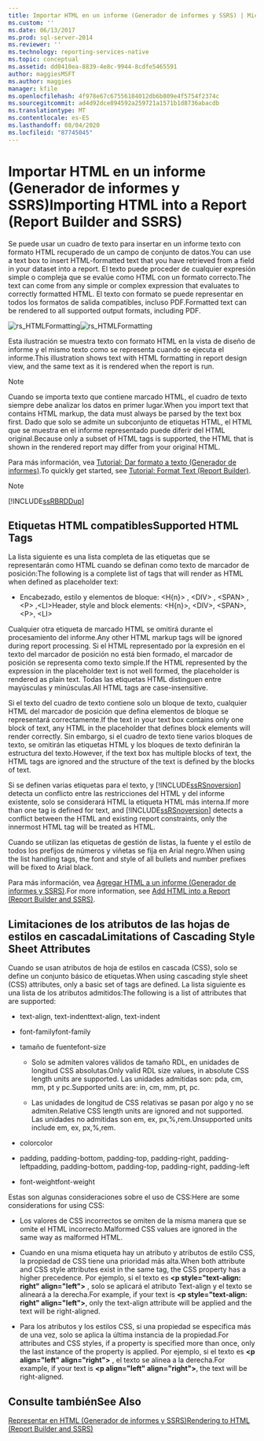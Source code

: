 ```yaml
---
title: Importar HTML en un informe (Generador de informes y SSRS) | Microsoft Docs
ms.custom: ''
ms.date: 06/13/2017
ms.prod: sql-server-2014
ms.reviewer: ''
ms.technology: reporting-services-native
ms.topic: conceptual
ms.assetid: dd0410ea-8839-4e8c-9944-8cdfe5465591
author: maggiesMSFT
ms.author: maggies
manager: kfile
ms.openlocfilehash: 4f978e67c67556184012db6b809e4f5754f2374c
ms.sourcegitcommit: ad4d92dce894592a259721a1571b1d8736abacdb
ms.translationtype: MT
ms.contentlocale: es-ES
ms.lasthandoff: 08/04/2020
ms.locfileid: "87745045"
---
```

# <a name="importing-html-into-a-report-report-builder-and-ssrs"></a><span data-ttu-id="e0822-102">Importar HTML en un informe (Generador de informes y SSRS)</span><span class="sxs-lookup"><span data-stu-id="e0822-102">Importing HTML into a Report (Report Builder and SSRS)</span></span>
  <span data-ttu-id="e0822-103">Se puede usar un cuadro de texto para insertar en un informe texto con formato HTML recuperado de un campo de conjunto de datos.</span><span class="sxs-lookup"><span data-stu-id="e0822-103">You can use a text box to insert HTML-formatted text that you have retrieved from a field in your dataset into a report.</span></span> <span data-ttu-id="e0822-104">El texto puede proceder de cualquier expresión simple o compleja que se evalúe como HTML con un formato correcto.</span><span class="sxs-lookup"><span data-stu-id="e0822-104">The text can come from any simple or complex expression that evaluates to correctly formatted HTML.</span></span> <span data-ttu-id="e0822-105">El texto con formato se puede representar en todos los formatos de salida compatibles, incluso PDF.</span><span class="sxs-lookup"><span data-stu-id="e0822-105">Formatted text can be rendered to all supported output formats, including PDF.</span></span>  
  
 <span data-ttu-id="e0822-106">![rs_HTMLFormatting](../media/rs-htmlformatting.gif "rs_HTMLFormatting")</span><span class="sxs-lookup"><span data-stu-id="e0822-106">![rs_HTMLFormatting](../media/rs-htmlformatting.gif "rs_HTMLFormatting")</span></span>  
  
 <span data-ttu-id="e0822-107">Esta ilustración se muestra texto con formato HTML en la vista de diseño de informe y el mismo texto como se representa cuando se ejecuta el informe.</span><span class="sxs-lookup"><span data-stu-id="e0822-107">This illustration shows text with HTML formatting in report design view, and the same text as it is rendered when the report is run.</span></span>  
  
> [!NOTE]  
>  <span data-ttu-id="e0822-108">Cuando se importa texto que contiene marcado HTML, el cuadro de texto siempre debe analizar los datos en primer lugar.</span><span class="sxs-lookup"><span data-stu-id="e0822-108">When you import text that contains HTML markup, the data must always be parsed by the text box first.</span></span> <span data-ttu-id="e0822-109">Dado que solo se admite un subconjunto de etiquetas HTML, el HTML que se muestra en el informe representado puede diferir del HTML original.</span><span class="sxs-lookup"><span data-stu-id="e0822-109">Because only a subset of HTML tags is supported, the HTML that is shown in the rendered report may differ from your original HTML.</span></span>  
  
 <span data-ttu-id="e0822-110">Para más información, vea [Tutorial: Dar formato a texto &#40;Generador de informes&#41;](../tutorial-format-text-report-builder.md).</span><span class="sxs-lookup"><span data-stu-id="e0822-110">To quickly get started, see [Tutorial: Format Text &#40;Report Builder&#41;](../tutorial-format-text-report-builder.md).</span></span>  
  
> [!NOTE]  
>  [!INCLUDE[ssRBRDDup](../../includes/ssrbrddup-md.md)]  
  
## <a name="supported-html-tags"></a><span data-ttu-id="e0822-111">Etiquetas HTML compatibles</span><span class="sxs-lookup"><span data-stu-id="e0822-111">Supported HTML Tags</span></span>  
 <span data-ttu-id="e0822-112">La lista siguiente es una lista completa de las etiquetas que se representarán como HTML cuando se definan como texto de marcador de posición:</span><span class="sxs-lookup"><span data-stu-id="e0822-112">The following is a complete list of tags that will render as HTML when defined as placeholder text:</span></span>  
  
-   <span data-ttu-id="e0822-113">Encabezado, estilo y elementos de bloque: \<H{n}> , \<DIV> , \<SPAN> , \<P> ,\<LI></span><span class="sxs-lookup"><span data-stu-id="e0822-113">Header, style and block elements: \<H{n}>, \<DIV>, \<SPAN>,\<P>, \<LI></span></span>  
  
 <span data-ttu-id="e0822-114">Cualquier otra etiqueta de marcado HTML se omitirá durante el procesamiento del informe.</span><span class="sxs-lookup"><span data-stu-id="e0822-114">Any other HTML markup tags will be ignored during report processing.</span></span> <span data-ttu-id="e0822-115">Si el HTML representado por la expresión en el texto del marcador de posición no está bien formado, el marcador de posición se representa como texto simple.</span><span class="sxs-lookup"><span data-stu-id="e0822-115">If the HTML represented by the expression in the placeholder text is not well formed, the placeholder is rendered as plain text.</span></span> <span data-ttu-id="e0822-116">Todas las etiquetas HTML distinguen entre mayúsculas y minúsculas.</span><span class="sxs-lookup"><span data-stu-id="e0822-116">All HTML tags are case-insensitive.</span></span>  
  
 <span data-ttu-id="e0822-117">Si el texto del cuadro de texto contiene solo un bloque de texto, cualquier HTML del marcador de posición que defina elementos de bloque se representará correctamente.</span><span class="sxs-lookup"><span data-stu-id="e0822-117">If the text in your text box contains only one block of text, any HTML in the placeholder that defines block elements will render correctly.</span></span> <span data-ttu-id="e0822-118">Sin embargo, si el cuadro de texto tiene varios bloques de texto, se omitirán las etiquetas HTML y los bloques de texto definirán la estructura del texto.</span><span class="sxs-lookup"><span data-stu-id="e0822-118">However, if the text box has multiple blocks of text, the HTML tags are ignored and the structure of the text is defined by the blocks of text.</span></span>  
  
 <span data-ttu-id="e0822-119">Si se definen varias etiquetas para el texto, y [!INCLUDE[ssRSnoversion](../../includes/ssrsnoversion-md.md)] detecta un conflicto entre las restricciones del HTML y del informe existente, solo se considerará HTML la etiqueta HTML más interna.</span><span class="sxs-lookup"><span data-stu-id="e0822-119">If more than one tag is defined for text, and [!INCLUDE[ssRSnoversion](../../includes/ssrsnoversion-md.md)] detects a conflict between the HTML and existing report constraints, only the innermost HTML tag will be treated as HTML.</span></span>  
  
 <span data-ttu-id="e0822-120">Cuando se utilizan las etiquetas de gestión de listas, la fuente y el estilo de todos los prefijos de números y viñetas se fija en Arial negro.</span><span class="sxs-lookup"><span data-stu-id="e0822-120">When using the list handling tags, the font and style of all bullets and number prefixes will be fixed to Arial black.</span></span>  
  
 <span data-ttu-id="e0822-121">Para más información, vea [Agregar HTML a un informe &#40;Generador de informes y SSRS&#41;](add-html-into-a-report-report-builder-and-ssrs.md).</span><span class="sxs-lookup"><span data-stu-id="e0822-121">For more information, see [Add HTML into a Report &#40;Report Builder and SSRS&#41;](add-html-into-a-report-report-builder-and-ssrs.md).</span></span>  
  
## <a name="limitations-of-cascading-style-sheet-attributes"></a><span data-ttu-id="e0822-122">Limitaciones de los atributos de las hojas de estilos en cascada</span><span class="sxs-lookup"><span data-stu-id="e0822-122">Limitations of Cascading Style Sheet Attributes</span></span>  
 <span data-ttu-id="e0822-123">Cuando se usan atributos de hoja de estilos en cascada (CSS), solo se define un conjunto básico de etiquetas.</span><span class="sxs-lookup"><span data-stu-id="e0822-123">When using cascading style sheet (CSS) attributes, only a basic set of tags are defined.</span></span> <span data-ttu-id="e0822-124">La lista siguiente es una lista de los atributos admitidos:</span><span class="sxs-lookup"><span data-stu-id="e0822-124">The following is a list of attributes that are supported:</span></span>  
  
-   <span data-ttu-id="e0822-125">text-align, text-indent</span><span class="sxs-lookup"><span data-stu-id="e0822-125">text-align, text-indent</span></span>  
  
-   <span data-ttu-id="e0822-126">font-family</span><span class="sxs-lookup"><span data-stu-id="e0822-126">font-family</span></span>  
  
-   <span data-ttu-id="e0822-127">tamaño de fuente</span><span class="sxs-lookup"><span data-stu-id="e0822-127">font-size</span></span>  
  
    -   <span data-ttu-id="e0822-128">Solo se admiten valores válidos de tamaño RDL, en unidades de longitud CSS absolutas.</span><span class="sxs-lookup"><span data-stu-id="e0822-128">Only valid RDL size values, in absolute CSS length units are supported.</span></span> <span data-ttu-id="e0822-129">Las unidades admitidas son: pda, cm, mm, pt y pc.</span><span class="sxs-lookup"><span data-stu-id="e0822-129">Supported units are: in, cm, mm, pt, pc.</span></span>  
  
    -   <span data-ttu-id="e0822-130">Las unidades de longitud de CSS relativas se pasan por algo y no se admiten.</span><span class="sxs-lookup"><span data-stu-id="e0822-130">Relative CSS length units are ignored and not supported.</span></span> <span data-ttu-id="e0822-131">Las unidades no admitidas son em, ex, px,%,rem.</span><span class="sxs-lookup"><span data-stu-id="e0822-131">Unsupported units include em, ex, px,%,rem.</span></span>  
  
-   <span data-ttu-id="e0822-132">color</span><span class="sxs-lookup"><span data-stu-id="e0822-132">color</span></span>  
  
-   <span data-ttu-id="e0822-133">padding, padding-bottom, padding-top, padding-right, padding-left</span><span class="sxs-lookup"><span data-stu-id="e0822-133">padding, padding-bottom, padding-top, padding-right, padding-left</span></span>  
  
-   <span data-ttu-id="e0822-134">font-weight</span><span class="sxs-lookup"><span data-stu-id="e0822-134">font-weight</span></span>  
  
 <span data-ttu-id="e0822-135">Estas son algunas consideraciones sobre el uso de CSS:</span><span class="sxs-lookup"><span data-stu-id="e0822-135">Here are some considerations for using CSS:</span></span>  
  
-   <span data-ttu-id="e0822-136">Los valores de CSS incorrectos se omiten de la misma manera que se omite el HTML incorrecto.</span><span class="sxs-lookup"><span data-stu-id="e0822-136">Malformed CSS values are ignored in the same way as malformed HTML.</span></span>  
  
-   <span data-ttu-id="e0822-137">Cuando en una misma etiqueta hay un atributo y atributos de estilo CSS, la propiedad de CSS tiene una prioridad más alta.</span><span class="sxs-lookup"><span data-stu-id="e0822-137">When both attribute and CSS style attributes exist in the same tag, the CSS property has a higher precedence.</span></span> <span data-ttu-id="e0822-138">Por ejemplo, si el texto es **\<p style="text-align: right" align="left">** , solo se aplicará el atributo Text-align y el texto se alineará a la derecha.</span><span class="sxs-lookup"><span data-stu-id="e0822-138">For example, if your text is **\<p style="text-align: right" align="left">**, only the text-align attribute will be applied and the text will be right-aligned.</span></span>  
  
-   <span data-ttu-id="e0822-139">Para los atributos y los estilos CSS, si una propiedad se especifica más de una vez, solo se aplica la última instancia de la propiedad.</span><span class="sxs-lookup"><span data-stu-id="e0822-139">For attributes and CSS styles, if a property is specified more than once, only the last instance of the property is applied.</span></span> <span data-ttu-id="e0822-140">Por ejemplo, si el texto es **\<p align="left" align="right">** , el texto se alinea a la derecha.</span><span class="sxs-lookup"><span data-stu-id="e0822-140">For example, if your text is **\<p align="left" align="right">**, the text will be right-aligned.</span></span>  
  
## <a name="see-also"></a><span data-ttu-id="e0822-141">Consulte también</span><span class="sxs-lookup"><span data-stu-id="e0822-141">See Also</span></span>  
 [<span data-ttu-id="e0822-142">Representar en HTML &#40;Generador de informes y SSRS&#41;</span><span class="sxs-lookup"><span data-stu-id="e0822-142">Rendering to HTML &#40;Report Builder and SSRS&#41;</span></span>](../report-builder/rendering-to-html-report-builder-and-ssrs.md)  
  
  

